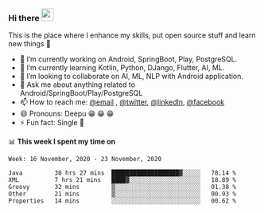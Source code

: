### Hi there <img src="https://media.giphy.com/media/hvRJCLFzcasrR4ia7z/giphy.gif" width="25px">
This is the place where I enhance my skills, put open source stuff and learn new things :rofl:

- 🔭 I’m currently working on Android, SpringBoot, Play, PostgreSQL. 
- 🌱 I’m currently learning Kotlin, Python, DJango, Flutter, AI, ML.
- 👯 I’m looking to collaborate on AI, ML, NLP with Android application.
- 💬 Ask me about anything related to Android/SpringBoot/Play/PostgreSQL
- 📫 How to reach me: [@email](deepakgupta7403@gmail.com) , [@twitter](https://twitter.com/deepakgupta7403), [@linkedln](https://in.linkedin.com/in/deepak-gupta-23b3b1113), [@facebook](https://facebook.com/deepakgupta7403)
- 😄 Pronouns: Deepu :grin: :grin: :grin:
- ⚡ Fun fact: Single :grimacing:

📊 **This week I spent my time on**

<!--START_SECTION:waka-->
```text
Week: 16 November, 2020 - 23 November, 2020

Java         30 hrs 27 mins  ███████████████████▓░░░░░   78.14 % 
XML          7 hrs 21 mins   ████▓░░░░░░░░░░░░░░░░░░░░   18.89 % 
Groovy       32 mins         ▒░░░░░░░░░░░░░░░░░░░░░░░░   01.38 % 
Other        21 mins         ▒░░░░░░░░░░░░░░░░░░░░░░░░   00.93 % 
Properties   14 mins         ░░░░░░░░░░░░░░░░░░░░░░░░░   00.62 % 
```
<!--END_SECTION:waka-->
